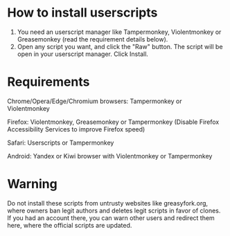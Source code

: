 # How to install userscripts

1. You need an userscript manager like Tampermonkey, Violentmonkey or Greasemonkey (read the requirement details below).
2. Open any script you want, and click the "Raw" button. The script will be open in your userscript manager. Click Install.

# Requirements

Chrome/Opera/Edge/Chromium browsers: Tampermonkey or Violentmonkey

Firefox: Violentmonkey, Greasemonkey or Tampermonkey (Disable Firefox Accessibility Services to improve Firefox speed)

Safari: Userscript‪s‬ or Tampermonkey

Android: Yandex or Kiwi browser with Violentmonkey or Tampermonkey

# Warning
Do not install these scripts from untrusty websites like greasyfork.org, where owners ban legit authors and deletes legit scripts in favor of clones. If you had an account there, you can warn other users and redirect them here, where the official scripts are updated.

